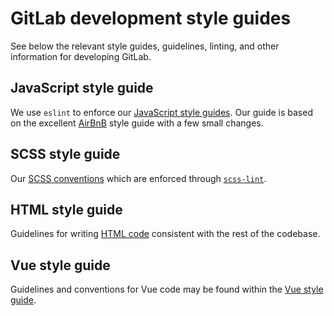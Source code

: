 # GitLab development style guides

See below the relevant style guides, guidelines, linting, and other information for developing GitLab.

## JavaScript style guide

We use `eslint` to enforce our [JavaScript style guides](javascript.md). Our guide is based on
the excellent [AirBnB](https://github.com/airbnb/javascript) style guide with a few small
changes.

## SCSS style guide

Our [SCSS conventions](scss.md) which are enforced through [`scss-lint`](https://github.com/sds/scss-lint).

## HTML style guide

Guidelines for writing [HTML code](html.md) consistent with the rest of the codebase.

## Vue style guide

Guidelines and conventions for Vue code may be found within the [Vue style guide](vue.md).
